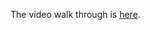 
The video walk through is [here](https://drive.google.com/file/d/1fra8htDEjFSk0fOu0J0UM_YLAU9Uh4j-/view?usp=sharing).

